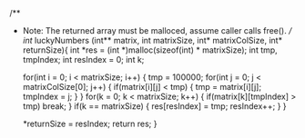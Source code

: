/**
 * Note: The returned array must be malloced, assume caller calls free().
 */
int* luckyNumbers (int** matrix, int matrixSize, int* matrixColSize, int* returnSize){
    int *res = (int *)malloc(sizeof(int) * matrixSize);
    int tmp, tmpIndex;
    int resIndex = 0;
    int k;

    for(int i = 0; i < matrixSize; i++)
    {
        tmp = 100000;
        for(int j = 0; j < matrixColSize[0]; j++)
        {
            if(matrix[i][j] < tmp)
            {
                tmp = matrix[i][j];
                tmpIndex = j;
            }
        }
        for(k = 0; k < matrixSize; k++)
        {
            if(matrix[k][tmpIndex] > tmp)
                break;
        }
        if(k == matrixSize)
        {
            res[resIndex] = tmp;
            resIndex++;
        }
    }

    *returnSize = resIndex;
    return res;
}

